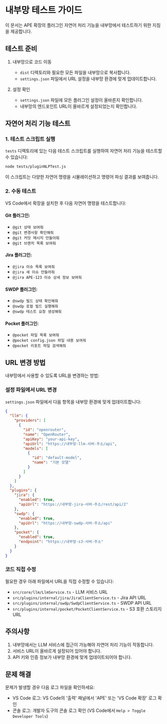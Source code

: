 # 내부망 테스트 가이드

이 문서는 APE 확장의 플러그인 자연어 처리 기능을 내부망에서 테스트하기 위한 지침을 제공합니다.

## 테스트 준비

1. 내부망으로 코드 이동
   - `dist` 디렉토리와 필요한 모든 파일을 내부망으로 복사합니다.
   - `settings.json` 파일에서 URL 설정을 내부망 환경에 맞게 업데이트합니다.

2. 설정 확인
   - `settings.json` 파일에 모든 플러그인 설정이 올바른지 확인합니다.
   - 내부망의 엔드포인트 URL이 올바르게 설정되었는지 확인합니다.

## 자연어 처리 기능 테스트

### 1. 테스트 스크립트 실행

`tests` 디렉토리에 있는 다음 테스트 스크립트를 실행하여 자연어 처리 기능을 테스트할 수 있습니다:

```bash
node tests/pluginNLPTest.js
```

이 스크립트는 다양한 자연어 명령을 시뮬레이션하고 명령어 파싱 결과를 보여줍니다.

### 2. 수동 테스트

VS Code에서 확장을 설치한 후 다음 자연어 명령을 테스트합니다:

#### Git 플러그인:
- `@git 상태 보여줘`
- `@git 변경사항 확인해줘`
- `@git 커밋 메시지 만들어줘`
- `@git 브랜치 목록 보여줘`

#### Jira 플러그인:
- `@jira 이슈 목록 보여줘`
- `@jira 새 이슈 만들어줘`
- `@jira APE-123 이슈 상세 정보 보여줘`

#### SWDP 플러그인:
- `@swdp 빌드 상태 확인해줘`
- `@swdp 로컬 빌드 실행해줘`
- `@swdp 테스트 요청 생성해줘`

#### Pocket 플러그인:
- `@pocket 파일 목록 보여줘`
- `@pocket config.json 파일 내용 보여줘`
- `@pocket 리포트 파일 검색해줘`

## URL 변경 방법

내부망에서 사용할 수 있도록 URL을 변경하는 방법:

### 설정 파일에서 URL 변경

`settings.json` 파일에서 다음 항목을 내부망 환경에 맞게 업데이트합니다:

```json
{
  "llm": {
    "providers": [
      {
        "id": "openrouter",
        "name": "OpenRouter",
        "apiKey": "your-api-key",
        "apiUrl": "https://내부망-llm-서버-주소/api",
        "models": [
          {
            "id": "default-model",
            "name": "기본 모델"
          }
        ]
      }
    ]
  },
  "plugins": {
    "jira": {
      "enabled": true,
      "apiUrl": "https://내부망-jira-서버-주소/rest/api/2"
    },
    "swdp": {
      "enabled": true,
      "apiUrl": "https://내부망-swdp-서버-주소/api"
    },
    "pocket": {
      "enabled": true,
      "endpoint": "https://내부망-s3-서버-주소"
    }
  }
}
```

### 코드 직접 수정

필요한 경우 아래 파일에서 URL을 직접 수정할 수 있습니다:

- `src/core/llm/LlmService.ts` - LLM 서비스 URL
- `src/plugins/internal/jira/JiraClientService.ts` - Jira API URL
- `src/plugins/internal/swdp/SwdpClientService.ts` - SWDP API URL
- `src/plugins/internal/pocket/PocketClientService.ts` - S3 호환 스토리지 URL

## 주의사항

1. 내부망에서는 LLM 서비스에 접근이 가능해야 자연어 처리 기능이 작동합니다.
2. 서비스 URL이 올바르게 설정되어 있어야 합니다.
3. API 키와 인증 정보가 내부망 환경에 맞게 업데이트되어야 합니다.

## 문제 해결

문제가 발생할 경우 다음 로그 파일을 확인하세요:

- VS Code 로그: VS Code의 '출력' 패널에서 'APE' 또는 'VS Code 확장' 로그 확인
- 콘솔 로그: 개발자 도구의 콘솔 로그 확인 (VS Code에서 `Help > Toggle Developer Tools`)